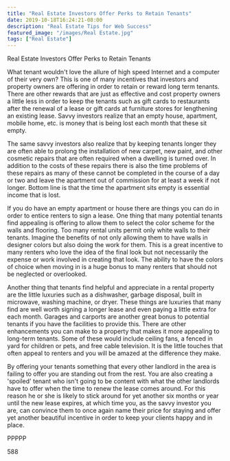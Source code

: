 ```yaml
---
title: "Real Estate Investors Offer Perks to Retain Tenants"
date: 2019-10-18T16:24:21-08:00
description: "Real Estate Tips for Web Success"
featured_image: "/images/Real Estate.jpg"
tags: ["Real Estate"]
---
```


Real Estate Investors Offer Perks to Retain Tenants

What tenant wouldn't love the allure of high speed Internet and a computer of their very own? This is one of many incentives that investors and property owners are offering in order to retain or reward long term tenants. There are other rewards that are just as effective and cost property owners a little less in order to keep the tenants such as gift cards to restaurants after the renewal of a lease or gift cards at furniture stores for lengthening an existing lease. Savvy investors realize that an empty house, apartment, mobile home, etc. is money that is being lost each month that these sit empty. 

The same savvy investors also realize that by keeping tenants longer they are often able to prolong the installation of new carpet, new paint, and other cosmetic repairs that are often required when a dwelling is turned over. In addition to the costs of these repairs there is also the time problems of these repairs as many of these cannot be completed in the course of a day or two and leave the apartment out of commission for at least a week if not longer. Bottom line is that the time the apartment sits empty is essential income that is lost. 

If you do have an empty apartment or house there are things you can do in order to entice renters to sign a lease. One thing that many potential tenants find appealing is offering to allow them to select the color scheme for the walls and flooring. Too many rental units permit only white walls to their tenants. Imagine the benefits of not only allowing them to have walls in designer colors but also doing the work for them. This is a great incentive to many renters who love the idea of the final look but not necessarily the expense or work involved in creating that look. The ability to have the colors of choice when moving in is a huge bonus to many renters that should not be neglected or overlooked.

Another thing that tenants find helpful and appreciate in a rental property are the little luxuries such as a dishwasher, garbage disposal, built in microwave, washing machine, or dryer. These things are luxuries that many find are well worth signing a longer lease and even paying a little extra for each month. Garages and carports are another great bonus to potential tenants if you have the facilities to provide this. There are other enhancements you can make to a property that makes it more appealing to long-term tenants. Some of these would include ceiling fans, a fenced in yard for children or pets, and free cable television. It is the little touches that often appeal to renters and you will be amazed at the difference they make.

By offering your tenants something that every other landlord in the area is failing to offer you are standing out from the rest. You are also creating a 'spoiled' tenant who isn't going to be content with what the other landlords have to offer when the time to renew the lease comes around. For this reason he or she is likely to stick around for yet another six months or year until the new lease expires, at which time you, as the savvy investor you are, can convince them to once again name their price for staying and offer yet another beautiful incentive in order to keep your clients happy and in place. 

PPPPP

588

